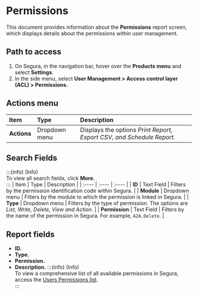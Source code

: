 # Permissions

This document provides information about the **Permissions** report screen, which displays details about the permissions within user management.

## Path to access
1. On Segura, in the navigation bar, hover over the **Products menu** and select **Settings**.  
2. In the side menu, select **User Management \> Access control layer (ACL) \> Permissions.**

## Actions menu
| Item | Type | Description |
| :---- | :---- | :---- |
| **Actions** | Dropdown menu | Displays the options *Print Report, Export CSV, and Schedule Report.* |

## Search Fields
:::(info) (Info)  
To view all search fields, click **More.**  
:::
| Item | Type | Description |
| :---- | :---- | :---- |
| **ID** | Text Field | Filters by the permission identification code within Segura. |
| **Module** | Dropdown menu | Filters by the module to which the permission is linked in Segura. |
| **Type** | Dropdown menu | Filters by the type of permission. The options are *List, Write, Delete, View and Action.* |
| **Permission** | Text Field | Filters by the name of the permission in Segura. For example, `A2A.Delete`. |

## Report fields
* **ID.**  
* **Type.**  
* **Permission.**  
* **Description.**
:::(info) (Info)  
To view a comprehensive list of all available permissions in Segura, access the [Users Permissions list](https://docs.Segura.io/docs/en/permissions).  
:::
